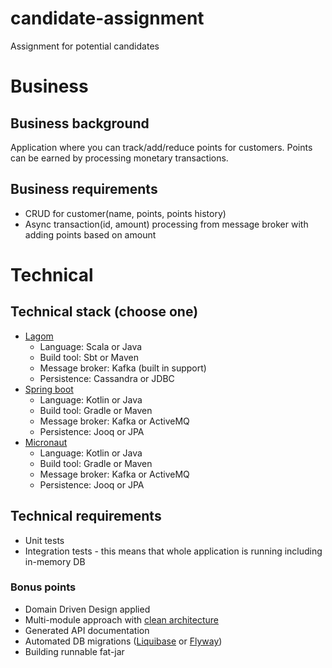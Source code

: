 # candidate-assignment
Assignment for potential candidates

# Business 

## Business background
Application where you can track/add/reduce points for customers. Points can be earned by processing
monetary transactions.

## Business requirements

* CRUD for customer(name, points, points history)
* Async transaction(id, amount) processing from message broker with adding points based on amount

# Technical 

## Technical stack (choose one)

* [Lagom](https://www.lagomframework.com/)
  * Language: Scala or Java 
  * Build tool: Sbt or Maven
  * Message broker: Kafka (built in support)
  * Persistence: Cassandra or JDBC 
* [Spring boot](https://spring.io/projects/spring-boot)
  * Language: Kotlin or Java 
  * Build tool: Gradle or Maven
  * Message broker: Kafka or ActiveMQ
  * Persistence: Jooq or JPA 
* [Micronaut](https://micronaut.io/)
  * Language: Kotlin or Java 
  * Build tool: Gradle or Maven
  * Message broker: Kafka or ActiveMQ
  * Persistence: Jooq or JPA

## Technical requirements

* Unit tests
* Integration tests - this means that whole application is running including in-memory DB

### Bonus points

* Domain Driven Design applied
* Multi-module approach with [clean architecture](https://medium.freecodecamp.org/a-quick-introduction-to-clean-architecture-990c014448d2)
* Generated API documentation
* Automated DB migrations ([Liquibase](https://www.liquibase.org/) or [Flyway](https://flywaydb.org/))
* Building runnable fat-jar